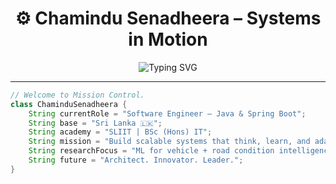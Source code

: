 <h1 align="center">⚙️ Chamindu Senadheera – Systems in Motion</h1>
<p align="center">
  <img src="https://readme-typing-svg.demolab.com?font=Fira+Code&size=20&duration=3000&pause=1000&color=00FFC6&center=true&vCenter=true&width=700&lines=Software+Engineer+(Spring+Boot+%2F+Java)+%F0%9F%92%BB;Tech+Architect+in+Training+%F0%9F%9A%80;SLIIT+Undergraduate+%7C+ML+Researcher+%7C+System+Thinker" alt="Typing SVG" />
</p>

---

```java
// Welcome to Mission Control.
class ChaminduSenadheera {
    String currentRole = "Software Engineer – Java & Spring Boot";
    String base = "Sri Lanka 🇱🇰";
    String academy = "SLIIT | BSc (Hons) IT";
    String mission = "Build scalable systems that think, learn, and adapt.";
    String researchFocus = "ML for vehicle + road condition intelligence";
    String future = "Architect. Innovator. Leader.";
}
